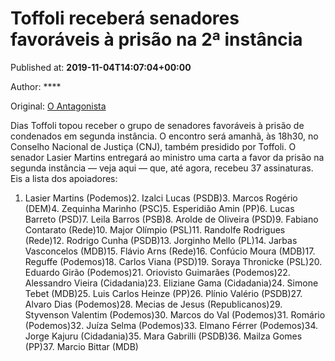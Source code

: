 
# Toffoli receberá senadores favoráveis à prisão na 2ª instância

Published at: **2019-11-04T14:07:04+00:00**

Author: ****

Original: [O Antagonista](https://www.oantagonista.com/brasil/toffoli-recebera-senadores-favoraveis-a-prisao-na-2a-instancia/)

Dias Toffoli topou receber o grupo de senadores favoráveis à prisão de condenados em segunda instância.
O encontro será amanhã, às 18h30, no Conselho Nacional de Justiça (CNJ), também presidido por Toffoli.
O senador Lasier Martins entregará ao ministro uma carta a favor da prisão na segunda instância — veja aqui — que, até agora, recebeu 37 assinaturas.
Eis a lista dos apoiadores:
1. Lasier Martins (Podemos)2. Izalci Lucas (PSDB)3. Marcos Rogério (DEM)4. Zequinha Marinho (PSC)5. Esperidião Amin (PP)6. Lucas Barreto (PSD)7. Leila Barros (PSB)8. Arolde de Oliveira (PSD)9. Fabiano Contarato (Rede)10. Major Olímpio (PSL)11. Randolfe Rodrigues (Rede)12. Rodrigo Cunha (PSDB)13. Jorginho Mello (PL)14. Jarbas Vasconcelos (MDB)15. Flávio Arns (Rede)16. Confúcio Moura (MDB)17. Reguffe (Podemos)18. Carlos Viana (PSD)19. Soraya Thronicke (PSL)20. Eduardo Girão (Podemos)21. Oriovisto Guimarães (Podemos)22. Alessandro Vieira (Cidadania)23. Eliziane Gama (Cidadania)24. Simone Tebet (MDB)25. Luis Carlos Heinze (PP)26. Plínio Valério (PSDB)27. Alvaro Dias (Podemos)28. Mecias de Jesus (Republicanos)29. Styvenson Valentim (Podemos)30. Marcos do Val (Podemos)31. Romário (Podemos)32. Juíza Selma (Podemos)33. Elmano Férrer (Podemos)34. Jorge Kajuru (Cidadania)35. Mara Gabrilli (PSDB)36. Mailza Gomes (PP)37. Marcio Bittar (MDB)
